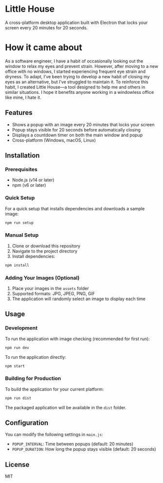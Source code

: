 # Little House

A cross-platform desktop application built with Electron that locks your screen every 20 minutes for 20 seconds.

# How it came about
As a software engineer, I have a habit of occasionally looking out the window to relax my eyes and prevent strain. However, after moving to a new office with no windows, I started experiencing frequent eye strain and dryness. To adapt, I’ve been trying to develop a new habit of closing my eyes as an alternative, but I’ve struggled to maintain it. To reinforce this habit, I created Little House—a tool designed to help me and others in similar situations. I hope it benefits anyone working in a windowless office like mine, I hate it.

## Features

- Shows a popup with an image every 20 minutes that locks your screen
- Popup stays visible for 20 seconds before automatically closing
- Displays a countdown timer on both the main window and popup
- Cross-platform (Windows, macOS, Linux)

## Installation

### Prerequisites

- Node.js (v14 or later)
- npm (v6 or later)

### Quick Setup

For a quick setup that installs dependencies and downloads a sample image:

```bash
npm run setup
```

### Manual Setup

1. Clone or download this repository
2. Navigate to the project directory
3. Install dependencies:

```bash
npm install
```

### Adding Your Images (Optional)

1. Place your images in the `assets` folder
2. Supported formats: JPG, JPEG, PNG, GIF
3. The application will randomly select an image to display each time

## Usage

### Development

To run the application with image checking (recommended for first run):

```bash
npm run dev
```

To run the application directly:

```bash
npm start
```

### Building for Production

To build the application for your current platform:

```bash
npm run dist
```

The packaged application will be available in the `dist` folder.

## Configuration

You can modify the following settings in `main.js`:

- `POPUP_INTERVAL`: Time between popups (default: 20 minutes)
- `POPUP_DURATION`: How long the popup stays visible (default: 20 seconds)

## License

MIT